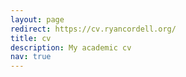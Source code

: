 ```yaml
---
layout: page
redirect: https://cv.ryancordell.org/
title: cv
description: My academic cv
nav: true
---
```


